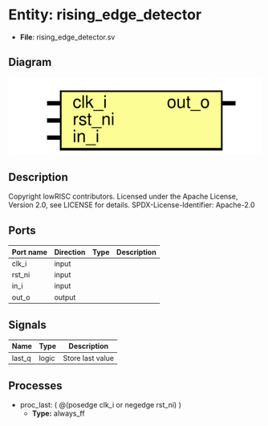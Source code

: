 # Entity: rising_edge_detector

- **File**: rising_edge_detector.sv
## Diagram

![Diagram](rising_edge_detector.svg "Diagram")
## Description

 Copyright lowRISC contributors.
 Licensed under the Apache License, Version 2.0, see LICENSE for details.
 SPDX-License-Identifier: Apache-2.0

## Ports

| Port name | Direction | Type | Description |
| --------- | --------- | ---- | ----------- |
| clk_i     | input     |      |             |
| rst_ni    | input     |      |             |
| in_i      | input     |      |             |
| out_o     | output    |      |             |
## Signals

| Name   | Type  | Description        |
| ------ | ----- | ------------------ |
| last_q | logic |  Store last value  |
## Processes
- proc_last: ( @(posedge clk_i or negedge rst_ni) )
  - **Type:** always_ff
